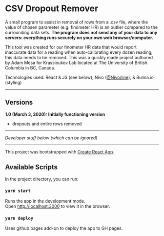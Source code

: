 # CSV Dropout Remover
A small program to assist in removal of rows from a .csv file, where the value of chosen parameter (e.g. finometer HR) is an outlier compared to the surrounding data sets. **The program does not send any of your data to any servers: everything runs securely on your own web browser/computer.**

This tool was created for our finometer HR data that would report inaccurate data for a reading when auto-calibrating every dozen reading; this data needs to be removed. This was a quickly made project authored by Adam Mesa for Krassioukov Lab located at The University of British Columbia in BC, Canada.

Technologies used: React & JS (see below), Nivo ([@Nivo/line](https://nivo.rocks/line)), & Bulma.io (styling)


---
## Versions

**1.0 (March 3, 2020): Initially functioning version**
- dropouts and entire rows removed


---
_Developer stuff below (which can be ignored)_

---

This project was bootstrapped with [Create React App](https://github.com/facebook/create-react-app).

## Available Scripts

In the project directory, you can run:

### `yarn start`

Runs the app in the development mode.<br />
Open [http://localhost:3000](http://localhost:3000) to view it in the browser.

### `yarn deploy`

Uses github pages add-on to deploy the app to GH pages.